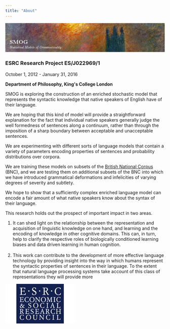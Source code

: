 ```yaml
---
title: "About"
---
```


[![SMOG](smog.png)](/projects/smog)

### **ESRC Research Project ES/J022969/1**

October 1, 2012 - January 31, 2016

**Department of Philosophy, King's College London**

SMOG is exploring the construction of an enriched stochastic model that
represents the syntactic knowledge that native speakers of English have
of their language.

We are hoping that this kind of model will provide a straightforward
explanation for the fact that individual native speakers generally judge
the well formedness of sentences along a continuum, rather than through
the imposition of a sharp boundary between acceptable and unacceptable
sentences.

We are experimenting with different sorts of language models that
contain a variety of parameters encoding properties of sentences and
probability distributions over corpora.

We are training these models on subsets of the [British National
Corpus](http://www.natcorp.ox.ac.uk/) (BNC), and we are testing them on
additional subsets of the BNC into which we have introduced grammatical
deformations and infelicities of varying degrees of severity and
subtlety.

We hope to show that a sufficiently complex enriched language model can
encode a fair amount of what native speakers know about the syntax of
their language.

This research holds out the prospect of important impact in two areas. 

1.  It can shed light on the relationship between the representation and
    acquisition of linguistic knowledge on one hand, and learning and
    the encoding of knowledge in other cognitive domains. This can, in
    turn, help to clarify the respective roles of biologically
    conditioned learning biases and data driven learning in human
    cognition.\
     
2.  This work can contribute to the development of more effective
    language technology by providing insight into the way in which
    humans represent the syntactic properties of sentences in their
    language. To the extent that natural language processing systems
    take account of this class of representations they will provide more

[![ESRC Logo](esrc_logo.png)](https://esrc.ukri.org/)

